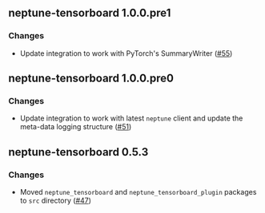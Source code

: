 ## neptune-tensorboard 1.0.0.pre1

### Changes
- Update integration to work with PyTorch's SummaryWriter ([#55](https://github.com/neptune-ai/neptune-tensorboard/pull/55))

## neptune-tensorboard 1.0.0.pre0

### Changes
- Update integration to work with latest `neptune` client and update the meta-data logging structure ([#51](https://github.com/neptune-ai/neptune-tensorboard/pull/51))

## neptune-tensorboard 0.5.3

### Changes
- Moved `neptune_tensorboard` and `neptune_tensorboard_plugin` packages to `src` directory ([#47](https://github.com/neptune-ai/neptune-tensorboard/pull/47))
